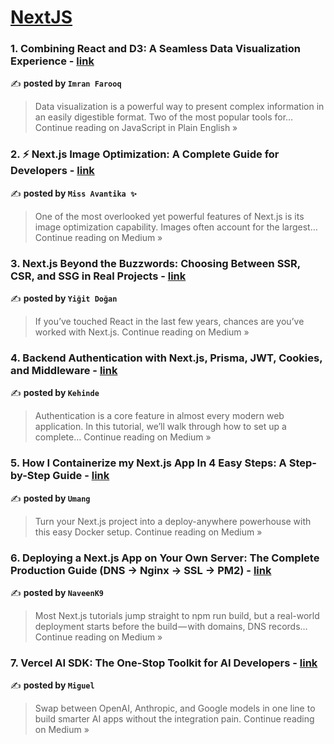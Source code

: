 
<h1><a href=https://medium.com/tag/nextjs/recommended target="_blank" rel="noopener noreferrer">NextJS</a></h1>
<h3>1. Combining React and D3: A Seamless Data Visualization Experience - <a href="https://javascript.plainenglish.io/combining-react-and-d3-a-seamless-data-visualization-experience-338331f26789?source=rss------nextjs-5" target="_blank" rel="noopener noreferrer">link</a></h3>

✍️ **posted by `Imran Farooq`**

<blockquote>Data visualization is a powerful way to present complex information in an easily digestible format. Two of the most popular tools for…
Continue reading on JavaScript in Plain English »</blockquote>

<h3>2. ⚡ Next.js Image Optimization: A Complete Guide for Developers - <a href="https://medium.com/@missAvantika/next-js-image-optimization-a-complete-guide-for-developers-d4b6b2f26765?source=rss------nextjs-5" target="_blank" rel="noopener noreferrer">link</a></h3>

✍️ **posted by `Miss Avantika ✨`**

<blockquote>One of the most overlooked yet powerful features of Next.js is its image optimization capability. Images often account for the largest…
Continue reading on Medium »</blockquote>

<h3>3. Next.js Beyond the Buzzwords: Choosing Between SSR, CSR, and SSG in Real Projects - <a href="https://medium.com/@ydogan.dev/next-js-beyond-the-buzzwords-choosing-between-ssr-csr-and-ssg-in-real-projects-cd37ada70fc5?source=rss------nextjs-5" target="_blank" rel="noopener noreferrer">link</a></h3>

✍️ **posted by `Yiğit Doğan`**

<blockquote>If you’ve touched React in the last few years, chances are you’ve worked with Next.js.
Continue reading on Medium »</blockquote>

<h3>4. Backend Authentication with Next.js, Prisma, JWT, Cookies, and Middleware - <a href="https://medium.com/@balogunkehinde3/backend-authentication-with-next-js-prisma-jwt-cookies-and-middleware-31596ac93ae6?source=rss------nextjs-5" target="_blank" rel="noopener noreferrer">link</a></h3>

✍️ **posted by `Kehinde`**

<blockquote>Authentication is a core feature in almost every modern web application. In this tutorial, we’ll walk through how to set up a complete…
Continue reading on Medium »</blockquote>

<h3>5. How I Containerize my Next.js App In 4 Easy Steps: A Step-by-Step Guide - <a href="https://medium.com/@hanusaxena68/how-i-containerize-my-next-js-app-in-4-easy-steps-a-step-by-step-guide-28ab1c220785?source=rss------nextjs-5" target="_blank" rel="noopener noreferrer">link</a></h3>

✍️ **posted by `Umang`**

<blockquote>Turn your Next.js project into a deploy-anywhere powerhouse with this easy Docker setup.
Continue reading on Medium »</blockquote>

<h3>6. Deploying a Next.js App on Your Own Server: The Complete Production Guide (DNS → Nginx → SSL → PM2) - <a href="https://medium.com/@naveenkorlakunta9/deploying-a-next-js-app-on-your-own-server-the-complete-production-guide-dns-nginx-ssl-pm2-4c0e0dac946e?source=rss------nextjs-5" target="_blank" rel="noopener noreferrer">link</a></h3>

✍️ **posted by `NaveenK9`**

<blockquote>Most Next.js tutorials jump straight to npm run build, but a real-world deployment starts before the build — with domains, DNS records…
Continue reading on Medium »</blockquote>

<h3>7. Vercel AI SDK: The One-Stop Toolkit for AI Developers - <a href="https://medium.com/@miguel.paracuellos.inf/vercel-ai-sdk-the-one-stop-toolkit-for-ai-developers-b8cafc94b45c?source=rss------nextjs-5" target="_blank" rel="noopener noreferrer">link</a></h3>

✍️ **posted by `Miguel`**

<blockquote>Swap between OpenAI, Anthropic, and Google models in one line to build smarter AI apps without the integration pain.
Continue reading on Medium »</blockquote>

